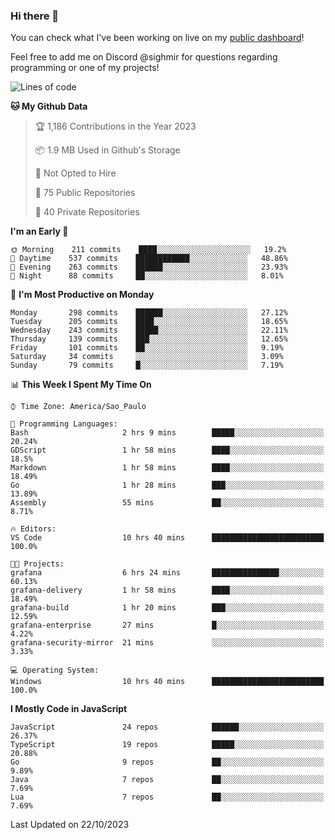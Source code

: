 ### Hi there 👋

<!--
**guicaulada/guicaulada** is a ✨ _special_ ✨ repository because its `README.md` (this file) appears on your GitHub profile.

Here are some ideas to get you started:

- 🔭 I’m currently working on ...
- 🌱 I’m currently learning ...
- 👯 I’m looking to collaborate on ...
- 🤔 I’m looking for help with ...
- 💬 Ask me about ...
- 📫 How to reach me: ...
- 😄 Pronouns: ...
- ⚡ Fun fact: ...
-->

You can check what I've been working on live on my [public dashboard](https://guicaulada.grafana.net/public-dashboards/7b7f644500ec4e6cb5d7a4e7b5ed0dab)!

Feel free to add me on Discord @sighmir for questions regarding programming or one of my projects!

<!--START_SECTION:waka-->
![Lines of code](https://img.shields.io/badge/From%20Hello%20World%20I%27ve%20Written-19.5%20million%20lines%20of%20code-blue)

**🐱 My Github Data** 

> 🏆 1,186 Contributions in the Year 2023
 > 
> 📦 1.9 MB Used in Github's Storage 
 > 
> 🚫 Not Opted to Hire
 > 
> 📜 75 Public Repositories 
 > 
> 🔑 40 Private Repositories  
 > 
**I'm an Early 🐤** 

```text
🌞 Morning    211 commits    ████░░░░░░░░░░░░░░░░░░░░░   19.2% 
🌆 Daytime    537 commits    ████████████░░░░░░░░░░░░░   48.86% 
🌃 Evening    263 commits    ██████░░░░░░░░░░░░░░░░░░░   23.93% 
🌙 Night      88 commits     ██░░░░░░░░░░░░░░░░░░░░░░░   8.01%

```
📅 **I'm Most Productive on Monday** 

```text
Monday       298 commits    ██████░░░░░░░░░░░░░░░░░░░   27.12% 
Tuesday      205 commits    ████░░░░░░░░░░░░░░░░░░░░░   18.65% 
Wednesday    243 commits    █████░░░░░░░░░░░░░░░░░░░░   22.11% 
Thursday     139 commits    ███░░░░░░░░░░░░░░░░░░░░░░   12.65% 
Friday       101 commits    ██░░░░░░░░░░░░░░░░░░░░░░░   9.19% 
Saturday     34 commits     ░░░░░░░░░░░░░░░░░░░░░░░░░   3.09% 
Sunday       79 commits     █░░░░░░░░░░░░░░░░░░░░░░░░   7.19%

```


📊 **This Week I Spent My Time On** 

```text
⌚︎ Time Zone: America/Sao_Paulo

💬 Programming Languages: 
Bash                     2 hrs 9 mins        █████░░░░░░░░░░░░░░░░░░░░   20.24% 
GDScript                 1 hr 58 mins        ████░░░░░░░░░░░░░░░░░░░░░   18.5% 
Markdown                 1 hr 58 mins        ████░░░░░░░░░░░░░░░░░░░░░   18.49% 
Go                       1 hr 28 mins        ███░░░░░░░░░░░░░░░░░░░░░░   13.89% 
Assembly                 55 mins             ██░░░░░░░░░░░░░░░░░░░░░░░   8.71%

🔥 Editors: 
VS Code                  10 hrs 40 mins      █████████████████████████   100.0%

🐱‍💻 Projects: 
grafana                  6 hrs 24 mins       ███████████████░░░░░░░░░░   60.13% 
grafana-delivery         1 hr 58 mins        ████░░░░░░░░░░░░░░░░░░░░░   18.49% 
grafana-build            1 hr 20 mins        ███░░░░░░░░░░░░░░░░░░░░░░   12.59% 
grafana-enterprise       27 mins             █░░░░░░░░░░░░░░░░░░░░░░░░   4.22% 
grafana-security-mirror  21 mins             ░░░░░░░░░░░░░░░░░░░░░░░░░   3.33%

💻 Operating System: 
Windows                  10 hrs 40 mins      █████████████████████████   100.0%

```

**I Mostly Code in JavaScript** 

```text
JavaScript               24 repos            ██████░░░░░░░░░░░░░░░░░░░   26.37% 
TypeScript               19 repos            █████░░░░░░░░░░░░░░░░░░░░   20.88% 
Go                       9 repos             ██░░░░░░░░░░░░░░░░░░░░░░░   9.89% 
Java                     7 repos             ██░░░░░░░░░░░░░░░░░░░░░░░   7.69% 
Lua                      7 repos             ██░░░░░░░░░░░░░░░░░░░░░░░   7.69%

```



 Last Updated on 22/10/2023
<!--END_SECTION:waka-->

